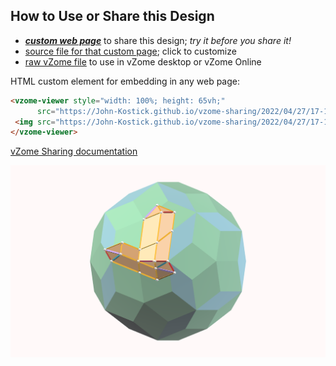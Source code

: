 
## How to Use or Share this Design

 - [***custom web page***][post] to share this design; *try it before you share it!*
 - [source file for that custom page][source]; click to customize
 - [raw vZome file][raw] to use in vZome desktop or vZome Online
 
 HTML custom element for embedding in any web page:
 ```html
<vzome-viewer style="width: 100%; height: 65vh;"
       src="https://John-Kostick.github.io/vzome-sharing/2022/04/27/17-16-54-Enneacon-+/Enneacon-+.vZome" >
  <img src="https://John-Kostick.github.io/vzome-sharing/2022/04/27/17-16-54-Enneacon-+/Enneacon-+.png" />
</vzome-viewer>
 ```

[vZome Sharing documentation](https://vzome.github.io/vzome/sharing.html#how-it-works)

![Image](<Enneacon-+.png>)


[post]: <https://John-Kostick.github.io/vzome-sharing/2022/04/27/Enneacon-+-17-16-54.html>
[source]: <https://github.com/John-Kostick/vzome-sharing/edit/main/_posts/2022-04-27-Enneacon-+-17-16-54.md>
[raw]: <https://raw.githubusercontent.com/John-Kostick/vzome-sharing/main/2022/04/27/17-16-54-Enneacon-+/Enneacon-+.vZome>